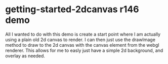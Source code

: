 # getting-started-2dcanvas r146 demo

All I wanted to do with this demo is create a start point where I am actually using a plain old 2d canvas to render. I can then just use the drawImage method to draw to the 2d canvas with the canvas element from the webgl renderer. This allows for me to easly just have a simple 2d background, and overlay as needed.